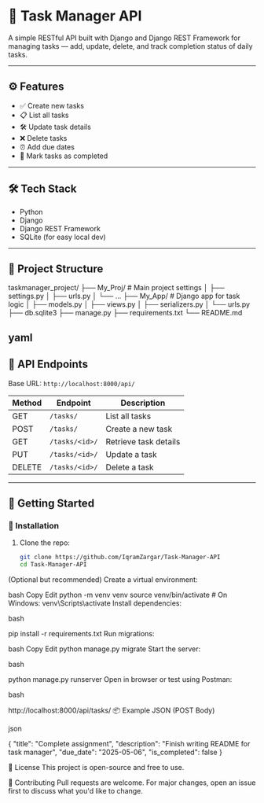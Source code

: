 # 📝 Task Manager API

A simple RESTful API built with Django and Django REST Framework for managing tasks — add, update, delete, and track completion status of daily tasks.

---

## ⚙️ Features

- ✅ Create new tasks  
- 📋 List all tasks  
- 🛠️ Update task details  
- ❌ Delete tasks  
- ⏰ Add due dates  
- 📌 Mark tasks as completed  

---

## 🛠️ Tech Stack

- Python  
- Django  
- Django REST Framework  
- SQLite (for easy local dev)  

---

## 📁 Project Structure

taskmanager_project/
├── My_Proj/ # Main project settings
│ ├── settings.py
│ ├── urls.py
│ └── ...
├── My_App/ # Django app for task logic
│ ├── models.py
│ ├── views.py
│ ├── serializers.py
│ └── urls.py
├── db.sqlite3
├── manage.py
├── requirements.txt
└── README.md

yaml
---

## 🔌 API Endpoints

Base URL: `http://localhost:8000/api/`

| Method | Endpoint        | Description             |
|--------|------------------|-------------------------|
| GET    | `/tasks/`        | List all tasks          |
| POST   | `/tasks/`        | Create a new task       |
| GET    | `/tasks/<id>/`   | Retrieve task details   |
| PUT    | `/tasks/<id>/`   | Update a task           |
| DELETE | `/tasks/<id>/`   | Delete a task           |

---

## 🚀 Getting Started

### 🔧 Installation

1. Clone the repo:
   ```bash
   git clone https://github.com/IqramZargar/Task-Manager-API
   cd Task-Manager-API
(Optional but recommended) Create a virtual environment:

bash
Copy
Edit
python -m venv venv
source venv/bin/activate  # On Windows: venv\Scripts\activate
Install dependencies:

bash

pip install -r requirements.txt
Run migrations:

bash
Copy
Edit
python manage.py migrate
Start the server:

bash

python manage.py runserver
Open in browser or test using Postman:

bash

http://localhost:8000/api/tasks/
📦 Example JSON (POST Body)

json


{
  "title": "Complete assignment",
  "description": "Finish writing README for task manager",
  "due_date": "2025-05-06",
  "is_completed": false
}


📄 License
This project is open-source and free to use.

🤝 Contributing
Pull requests are welcome. For major changes, open an issue first to discuss what you'd like to change.
